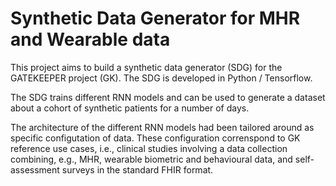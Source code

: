 # Synthetic Data Generator for MHR and Wearable data

This project aims to build a synthetic data generator (SDG) for the GATEKEEPER project (GK). 
The SDG is developed in Python / Tensorflow.

The SDG trains different RNN models and can be used to generate a dataset about a cohort of synthetic patients for a number of days.

The architecture of the different RNN models had been tailored around as specific configutation of data. 
These configuration correnspond to GK reference use cases, i.e., clinical studies involving a data collection combining, e.g., MHR, wearable biometric and behavioural data, and self-assessment surveys in the standard FHIR format.
